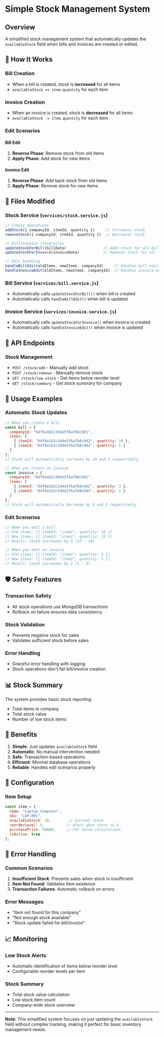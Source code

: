 # Simple Stock Management System

## Overview
A simplified stock management system that automatically updates the `availableStock` field when bills and invoices are created or edited.

## 🎯 **How It Works**

### **Bill Creation**
- When a bill is created, stock is **increased** for all items
- `availableStock += item.quantity` for each item

### **Invoice Creation**
- When an invoice is created, stock is **decreased** for all items
- `availableStock -= item.quantity` for each item

### **Edit Scenarios**

#### **Bill Edit**
1. **Reverse Phase**: Remove stock from old items
2. **Apply Phase**: Add stock for new items

#### **Invoice Edit**
1. **Reverse Phase**: Add back stock from old items
2. **Apply Phase**: Remove stock for new items

## 📁 **Files Modified**

### **Stock Service** (`services/stock.service.js`)
```javascript
// Simple operations
addStock({ companyId, itemId, quantity })     // Increases stock
removeStock({ companyId, itemId, quantity })  // Decreases stock

// Bill/Invoice integration
updateStockForBill(billData)                 // Adds stock for all bill items
updateStockForInvoice(invoiceData)           // Removes stock for all invoice items

// Edit handling
handleBillEdit(oldItems, newItems, companyId)     // Handles bill edits
handleInvoiceEdit(oldItems, newItems, companyId)  // Handles invoice edits
```

### **Bill Service** (`services/bill.service.js`)
- Automatically calls `updateStockForBill()` when bill is created
- Automatically calls `handleBillEdit()` when bill is updated

### **Invoice Service** (`services/invoice.service.js`)
- Automatically calls `updateStockForInvoice()` when invoice is created
- Automatically calls `handleInvoiceEdit()` when invoice is updated

## 🚀 **API Endpoints**

### **Stock Management**
- `POST /stock/add` - Manually add stock
- `POST /stock/remove` - Manually remove stock
- `GET /stock/low-stock` - Get items below reorder level
- `GET /stock/summary` - Get stock summary for company

## 🔧 **Usage Examples**

### **Automatic Stock Updates**
```javascript
// When you create a bill
const bill = {
  companyId: "64f8a1b2c3d4e5f6a7b8c9d1",
  items: [
    { itemId: "64f8a1b2c3d4e5f6a7b8c9d2", quantity: 10 },
    { itemId: "64f8a1b2c3d4e5f6a7b8c9d3", quantity: 5 }
  ]
};
// Stock will automatically increase by 10 and 5 respectively

// When you create an invoice
const invoice = {
  companyId: "64f8a1b2c3d4e5f6a7b8c9d1",
  items: [
    { itemId: "64f8a1b2c3d4e5f6a7b8c9d2", quantity: 3 },
    { itemId: "64f8a1b2c3d4e5f6a7b8c9d3", quantity: 2 }
  ]
};
// Stock will automatically decrease by 3 and 2 respectively
```

### **Edit Scenarios**
```javascript
// When you edit a bill
// Old items: [{ itemId: "item1", quantity: 10 }]
// New items: [{ itemId: "item1", quantity: 15 }]
// Result: Stock increases by 5 (15 - 10)

// When you edit an invoice
// Old items: [{ itemId: "item1", quantity: 5 }]
// New items: [{ itemId: "item1", quantity: 3 }]
// Result: Stock increases by 2 (5 - 3)
```

## 🛡️ **Safety Features**

### **Transaction Safety**
- All stock operations use MongoDB transactions
- Rollback on failure ensures data consistency

### **Stock Validation**
- Prevents negative stock for sales
- Validates sufficient stock before sales

### **Error Handling**
- Graceful error handling with logging
- Stock operations don't fail bill/invoice creation

## 📊 **Stock Summary**

The system provides basic stock reporting:
- Total items in company
- Total stock value
- Number of low stock items

## 🎯 **Benefits**

1. **Simple**: Just updates `availableStock` field
2. **Automatic**: No manual intervention needed
3. **Safe**: Transaction-based operations
4. **Efficient**: Minimal database operations
5. **Reliable**: Handles edit scenarios properly

## 🔧 **Configuration**

### **Item Setup**
```javascript
const item = {
  name: "Laptop Computer",
  sku: "LAP-001",
  availableStock: 10,        // Current stock
  reorderLevel: 5,          // Alert when stock <= 5
  purchasePrice: 50000,     // For value calculations
  isActive: true
};
```

## 🚨 **Error Handling**

### **Common Scenarios**
1. **Insufficient Stock**: Prevents sales when stock is insufficient
2. **Item Not Found**: Validates item existence
3. **Transaction Failures**: Automatic rollback on errors

### **Error Messages**
- "Item not found for this company"
- "Not enough stock available"
- "Stock update failed for bill/invoice"

## 📈 **Monitoring**

### **Low Stock Alerts**
- Automatic identification of items below reorder level
- Configurable reorder levels per item

### **Stock Summary**
- Total stock value calculation
- Low stock item count
- Company-wide stock overview

---

**Note**: This simplified system focuses on just updating the `availableStock` field without complex tracking, making it perfect for basic inventory management needs.
